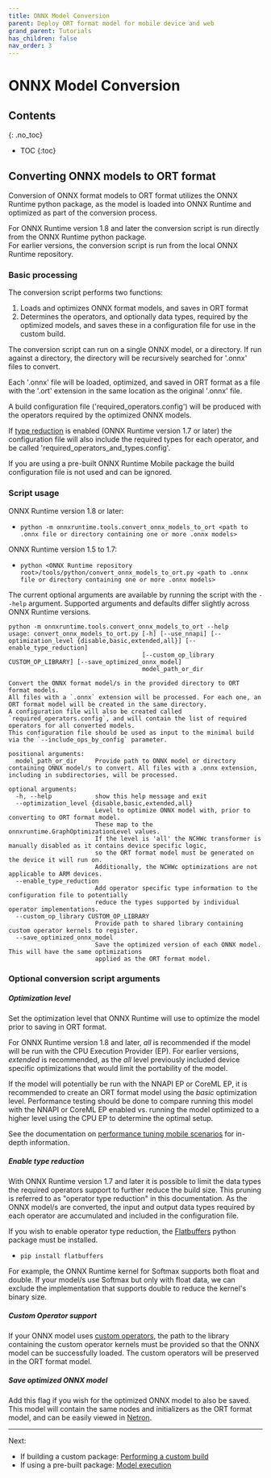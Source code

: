 ```yaml
---
title: ONNX Model Conversion
parent: Deploy ORT format model for mobile device and web
grand_parent: Tutorials
has_children: false
nav_order: 3
---
```


# ONNX Model Conversion

## Contents
{: .no_toc}

* TOC
{:toc}

## Converting ONNX models to ORT format 

Conversion of ONNX format models to ORT format utilizes the ONNX Runtime python package, as the model is loaded into ONNX Runtime and optimized as part of the conversion process. 

For ONNX Runtime version 1.8 and later the conversion script is run directly from the ONNX Runtime python package.<br>
For earlier versions, the conversion script is run from the local ONNX Runtime repository.

### Basic processing

The conversion script performs two functions:
  1. Loads and optimizes ONNX format models, and saves in ORT format
  2. Determines the operators, and optionally data types, required by the optimized models, and saves these in a configuration file for use in the custom build.


The conversion script can run on a single ONNX model, or a directory. If run against a directory, the directory will be recursively searched for '.onnx' files to convert. 

Each '.onnx' file will be loaded, optimized, and saved in ORT format as a file with the '.ort' extension in the same location as the original '.onnx' file.

A build configuration file ('required_operators.config') will be produced with the operators required by the optimized ONNX models.

If [type reduction](#enable-type-reduction) is enabled (ONNX Runtime version 1.7 or later) the configuration file will also include the required types for each operator, and be called 'required_operators_and_types.config'.

If you are using a pre-built ONNX Runtime Mobile package the build configuration file is not used and can be ignored. 

### Script usage

ONNX Runtime version 1.8 or later:
  - `python -m onnxruntime.tools.convert_onnx_models_to_ort <path to .onnx file or directory containing one or more .onnx models>`

ONNX Runtime version 1.5 to 1.7:
  - `python <ONNX Runtime repository root>/tools/python/convert_onnx_models_to_ort.py <path to .onnx file or directory containing one or more .onnx models>`

The current optional arguments are available by running the script with the `--help` argument.
Supported arguments and defaults differ slightly across ONNX Runtime versions.

```
python -m onnxruntime.tools.convert_onnx_models_to_ort --help
usage: convert_onnx_models_to_ort.py [-h] [--use_nnapi] [--optimization_level {disable,basic,extended,all}] [--enable_type_reduction]
                                     [--custom_op_library CUSTOM_OP_LIBRARY] [--save_optimized_onnx_model]
                                     model_path_or_dir

Convert the ONNX format model/s in the provided directory to ORT format models. 
All files with a `.onnx` extension will be processed. For each one, an ORT format model will be created in the same directory. 
A configuration file will also be created called `required_operators.config`, and will contain the list of required operators for all converted models. 
This configuration file should be used as input to the minimal build via the `--include_ops_by_config` parameter.

positional arguments:
  model_path_or_dir     Provide path to ONNX model or directory containing ONNX model/s to convert. All files with a .onnx extension, including in subdirectories, will be processed.

optional arguments:
  -h, --help            show this help message and exit
  --optimization_level {disable,basic,extended,all}
                        Level to optimize ONNX model with, prior to converting to ORT format model. 
                        These map to the onnxruntime.GraphOptimizationLevel values. 
                        If the level is 'all' the NCHWc transformer is manually disabled as it contains device specific logic, 
                        so the ORT format model must be generated on the device it will run on. 
                        Additionally, the NCHWc optimizations are not applicable to ARM devices.
  --enable_type_reduction
                        Add operator specific type information to the configuration file to potentially 
                        reduce the types supported by individual operator implementations.
  --custom_op_library CUSTOM_OP_LIBRARY
                        Provide path to shared library containing custom operator kernels to register.
  --save_optimized_onnx_model
                        Save the optimized version of each ONNX model. This will have the same optimizations 
                        applied as the ORT format model.
```

### Optional conversion script arguments

##### Optimization level

Set the optimization level that ONNX Runtime will use to optimize the model prior to saving in ORT format.

For ONNX Runtime version 1.8 and later, *all* is recommended if the model will be run with the CPU Execution Provider (EP).
For earlier versions, *extended* is recommended, as the *all* level previously included device specific optimizations that would limit the portability of the model.

If the model will potentially be run with the NNAPI EP or CoreML EP, it is recommended to create an ORT format model using the *basic* optimization level. Performance testing should be done to compare running this model with the NNAPI or CoreML EP enabled vs. running the model optimized to a higher level using the CPU EP to determine the optimal setup. 

See the documentation on [performance tuning mobile scenarios](../../performance/mobile-performance-tuning.md) for in-depth information.

##### Enable type reduction

With ONNX Runtime version 1.7 and later it is possible to limit the data types the required operators support to further reduce the build size. This pruning is referred to as "operator type reduction" in this documentation. As the ONNX model/s are converted, the input and output data types required by each operator are accumulated and included in the configuration file. 

If you wish to enable operator type reduction, the [Flatbuffers](https://google.github.io/flatbuffers/) python package must be installed.
  - `pip install flatbuffers`

For example, the ONNX Runtime kernel for Softmax supports both float and double. If your model/s use Softmax but only with float data, we can exclude the implementation that supports double to reduce the kernel's binary size. 

##### Custom Operator support

If your ONNX model uses [custom operators](../../reference/operators/add-custom-op.md), the path to the library containing the custom operator kernels must be provided so that the ONNX model can be successfully loaded. The custom operators will be preserved in the ORT format model.

##### Save optimized ONNX model

Add this flag if you wish for the optimized ONNX model to also be saved. This model will contain the same nodes and initializers as the ORT format model, and can be easily viewed in [Netron](https://netron.app/).

-------

Next: 
* If building a custom package: [Performing a custom build](./custom-build.md)
* If using a pre-built package: [Model execution](./model-execution.md)

